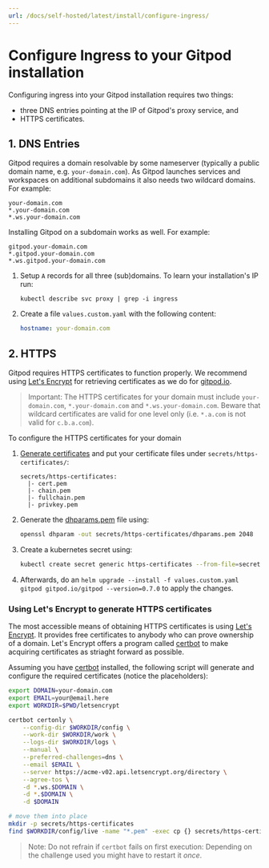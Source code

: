 ```yaml
---
url: /docs/self-hosted/latest/install/configure-ingress/
---
```


# Configure Ingress to your Gitpod installation

Configuring ingress into your Gitpod installation requires two things:
 - three DNS entries pointing at the IP of Gitpod's proxy service, and
 - HTTPS certificates.

## 1. DNS Entries
Gitpod requires a domain resolvable by some nameserver (typically a public domain name, e.g. `your-domain.com`).
As Gitpod launches services and workspaces on additional subdomains it also needs two wildcard domains.
For example:

    your-domain.com
    *.your-domain.com
    *.ws.your-domain.com

Installing Gitpod on a subdomain works as well. For example:

    gitpod.your-domain.com
    *.gitpod.your-domain.com
    *.ws.gitpod.your-domain.com

 1. Setup `A` records for all three (sub)domains. To learn your installation's IP run:
    ```
    kubectl describe svc proxy | grep -i ingress
    ```

 2. Create a file `values.custom.yaml` with the following content:
    ```yaml
    hostname: your-domain.com
    ```

## 2. HTTPS
Gitpod requires HTTPS certificates to function properly. We recommend using [Let's Encrypt](https://letsencrypt.org/) for retrieving certificates as we do for [gitpod.io](https://gitpod.io).

> Important: The HTTPS certificates for your domain must include `your-domain.com`, `*.your-domain.com` and `*.ws.your-domain.com`. Beware that wildcard certificates are valid for one level only (i.e. `*.a.com` is not valid for `c.b.a.com`).

To configure the HTTPS certificates for your domain
 1. [Generate certificates](#using-lets-encrypt-to-generate-https-certificates) and put your certificate files under `secrets/https-certificates/`:
    ```
    secrets/https-certificates:
      |- cert.pem
      |- chain.pem
      |- fullchain.pem
      |- privkey.pem
    ```
 2. Generate the [dhparams.pem](https://security.stackexchange.com/questions/94390/whats-the-purpose-of-dh-parameters) file using:
    ```bash
    openssl dhparam -out secrets/https-certificates/dhparams.pem 2048
    ```
 3. Create a kubernetes secret using:
    ```bash
    kubectl create secret generic https-certificates --from-file=secrets/https-certificates
    ```
 4. Afterwards, do an `helm upgrade --install -f values.custom.yaml gitpod gitpod.io/gitpod --version=0.7.0` to apply the changes.


### Using Let's Encrypt to generate HTTPS certificates

The most accessible means of obtaining HTTPS certificates is using [Let's Encrypt](https://letsencrypt.org/). It provides free certificates to anybody who can prove ownership of a domain.
Let's Encrypt offers a program called [certbot](https://certbot.eff.org/) to make acquiring certificates as striaght forward as possible.

Assuming you have [certbot](https://certbot.eff.org/) installed, the following script will generate and configure the required certificates (notice the placeholders):
```bash
export DOMAIN=your-domain.com
export EMAIL=your@email.here
export WORKDIR=$PWD/letsencrypt

certbot certonly \
    --config-dir $WORKDIR/config \
    --work-dir $WORKDIR/work \
    --logs-dir $WORKDIR/logs \
    --manual \
    --preferred-challenges=dns \
    --email $EMAIL \
    --server https://acme-v02.api.letsencrypt.org/directory \
    --agree-tos \
    -d *.ws.$DOMAIN \
    -d *.$DOMAIN \
    -d $DOMAIN

# move them into place
mkdir -p secrets/https-certificates
find $WORKDIR/config/live -name "*.pem" -exec cp {} secrets/https-certificates \;
```

 > Note: Do not refrain if `certbot` fails on first execution: Depending on the challenge used you might have to restart it _once_.
